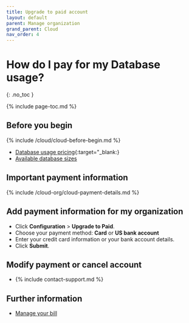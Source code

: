 ```yaml
---
title: Upgrade to paid account
layout: default
parent: Manage organization
grand_parent: Cloud
nav_order: 4
---
```


# How do I pay for my Database usage?

{: .no_toc }

{% include page-toc.md %}

## Before you begin

{% include /cloud/cloud-before-begin.md %}

- [Database usage pricing](https://www.featurebase.com/pricing){:target="\_blank:}
- [Available database sizes](https://docs.featurebase.com/docs/cloud/cloud-databases/cloud-db-shape/)

## Important payment information

{% include /cloud-org/cloud-payment-details.md %}

## Add payment information for my organization

- Click **Configuration** > **Upgrade to Paid**.
- Choose your payment method: **Card** or **US bank account**
- Enter your credit card information or your bank account details.
- Click **Submit**.

## Modify payment or cancel account

- {% include contact-support.md %}

## Further information

- [Manage your bill](/docs/cloud/cloud-org/cloud-org-billing/)
